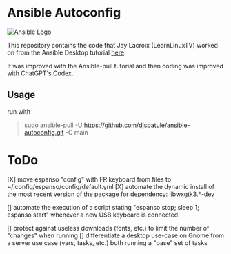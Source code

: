 # Ansible Autoconfig
![Ansible Logo](https://www.learnlinux.tv/wp-content/uploads/2020/12/ansible-e1607524003363.png)

This repository contains the code that Jay Lacroix (LearnLinuxTV) worked on from the Ansible Desktop tutorial [here](https://youtu.be/gIDywsGBqf4).

It was improved with the Ansible-pull tutorial and then coding was improved with ChatGPT's Codex.

## Usage
run with 
> sudo ansible-pull -U https://github.com/djspatule/ansible-autoconfig.git -C main

# ToDo

[X] move espanso "config" with FR keyboard from files to ~/.config/espanso/config/default.yml
[X] automate the dynamic install of the most recent version of the package for dependency: libwxgtk3.*-dev

[] automate the execution of a script stating "espanso stop; sleep 1; espanso start" whenever a new USB keyboard is connected.


[] protect against useless downloads (fonts, etc.) to limit the number of "changes" when running
[] differentiate a desktop use-case on Gnome from a server use case (vars, tasks, etc.) both running a "base" set of tasks